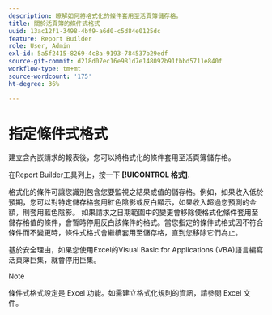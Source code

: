 ```yaml
---
description: 瞭解如何將格式化的條件套用至活頁簿儲存格。
title: 關於活頁簿的條件式格式
uuid: 13ac12f1-3498-4bf9-a6d0-c5d84e0125dc
feature: Report Builder
role: User, Admin
exl-id: 5a5f2415-8269-4c8a-9193-784537b29edf
source-git-commit: d218d07ec16e981d7e148092b91fbbd5711e840f
workflow-type: tm+mt
source-wordcount: '175'
ht-degree: 36%

---
```


# 指定條件式格式

建立含內嵌請求的報表後，您可以將格式化的條件套用至活頁簿儲存格。

在Report Builder工具列上，按一下 **[!UICONTROL 格式]**.

格式化的條件可讓您識別包含您要監視之結果或值的儲存格。例如，如果收入低於預期，您可以對特定儲存格套用紅色陰影或反白顯示，如果收入超過您預測的金額，則套用藍色陰影。 如果請求之日期範圍中的變更會移除使格式化條件套用至儲存格值的條件，會暫時停用反白該條件的格式。當您指定的條件式格式因不符合條件而不變更時，條件式格式會繼續套用至儲存格，直到您移除它們為止。

基於安全理由，如果您使用Excel的Visual Basic for Applications (VBA)語言編寫活頁簿巨集，就會停用巨集。

>[!NOTE]
>
> 條件式格式設定是 Excel 功能。如需建立格式化規則的資訊，請參閱 Excel 文件。
